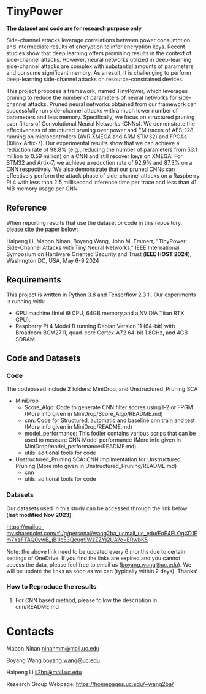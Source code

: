 # TinyPower
**The dataset and code are for research purpose only** 

Side-channel attacks leverage correlations between power consumption and intermediate results of encryption to infer encryption keys. Recent studies show that deep learning offers promising results in the context of side-channel attacks. However, neural networks utilized in deep-learning side-channel attacks are complex with substantial amounts of parameters and consume significant memory. As a result, it is challenging to perform deep-learning side-channel attacks on resource-constrained devices. 

This project proposes a framework, named TinyPower, which leverages pruning to reduce the number of parameters of neural networks for side-channel attacks. Pruned neural networks obtained from our framework can successfully run side-channel attacks with a much lower number of parameters and less memory. Specifically, we focus on structured pruning over filters of Convolutional Neural Networks (CNNs). We demonstrate the effectiveness of structured pruning over power and EM traces of AES-128 running on microcontrollers (AVR XMEGA and ARM STM32) and FPGAs (Xilinx Artix-7). Our experimental results show that we can achieve a reduction rate of 98.8\% (e.g., reducing the number of parameters from 53.1 million to 0.59 million) on a CNN and still recover keys on XMEGA. For STM32 and Artix-7, we achieve a reduction rate of 92.9\% and 87.3\% on a CNN respectively. We also demonstrate that our pruned CNNs can effectively perform the attack phase of side-channel attacks on a Raspberry Pi 4 with less than 2.5 millisecond inference time per trace and less than 41 MB memory usage per CNN.  

## Reference
When reporting results that use the dataset or code in this repository, please cite the paper below:

Haipeng Li, Mabon Ninan, Boyang Wang, John M. Emmert, "TinyPower: Side-Channel Attacks with Tiny Neural Networks," IEEE International Symposium on Hardware Oriented Security and Trust (**IEEE HOST 2024**), Washington DC, USA, May 6-9 2024

## Requirements
This project is written in Python 3.8 and Tensorflow 2.3.1 . Our experiments is running with:

* GPU machine (Intel i9 CPU, 64GB memory,and a NVIDIA Titan RTX GPU).
* Raspberry Pi 4 Model B running Debian Version 11 (64-bit) with Broadcom BCM2711, quad-core Cortex-A72 64-bit 1.8GHz, and 4GB SDRAM.
  
## Code and Datasets
### Code 
The codebased include 2 folders: MiniDrop, and Unstructured_Pruning SCA
  * MiniDrop
    * Score_Algo: Code to generate CNN filter scores using l-2 or FPGM  (More info given in MiniDrop/Score_Algo/README.md)
    * cnn: Code for Structured, automatic and baseline cnn train and test (More info given in MiniDrop/README.md)
    * model_performance: This fodler contains various scrips that can be used to measure CNN Model performance  (More info given in MiniDrop/model_performance/README.md)
    * utils: aditional tools for code   
  * Unstructured_Pruning SCA: CNN implimentation for Unstructured Pruning (More info given in Unstructured_Pruning/README.md)
    * cnn
    * utils: aditional tools for code


### Datasets
Our datasets used in this study can be accessed through the link below (**last modified Nov 2023**):

https://mailuc-my.sharepoint.com/:f:/g/personal/wang2ba_ucmail_uc_edu/EoE4ELOgXD1Em7YzFTAQ0ywB_jB1Ic53Qcug9WzZZYj2UA?e=ERwbK5 

Note: the above link need to be updated every 6 months due to certain settings of OneDrive. If you find the links are expired and you cannot access the data, please feel free to email us (boyang.wang@uc.edu). We will be update the links as soon as we can (typically within 2 days). Thanks!


### How to Reproduce the results
1.  For CNN based method, please follow the description in cnn/README.md

# Contacts
Mabon Ninan ninanmm@mail.uc.edu

Boyang Wang boyang.wang@uc.edu

Haipeng Li li2hp@mail.uc.edu

Research Group Webpage: https://homepages.uc.edu/~wang2ba/
